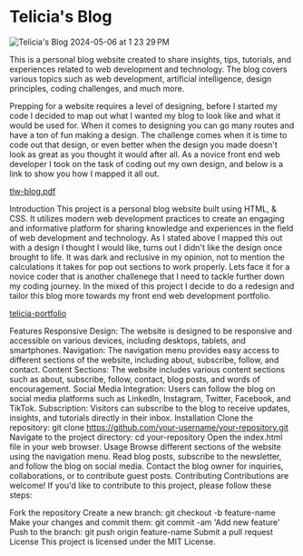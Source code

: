 # Telicia's Blog

![Telicia's Blog 2024-05-06 at 1 23 29 PM](https://github.com/teli203/tlw-personal-blog/assets/68035449/2397a420-1138-49a6-beeb-044573ffe286)


 
This is a personal blog website created to share insights, tips, tutorials, and experiences related to web development and technology. The blog covers various topics such as web development, artificial intelligence, design principles, coding challenges, and much more.

Prepping for a website requires a level of designing, before I started my code I decided to map out what I wanted my blog to look like and what it would be used for. When it comes to designing you can go many routes and have a ton of fun making a design. The challenge comes when it is time to code out that design, or even better when the design you made doesn't look as great as you thought it would after all. As a novice front end web developer I took on the task of coding out my own design, and below is a link to show you how I mapped it all out. 

[tlw-blog.pdf](https://github.com/teli203/tlw-personal-blog/files/15224757/tlw-blog.pdf)

Introduction
This project is a personal blog website built using HTML, & CSS. It utilizes modern web development practices to create an engaging and informative platform for sharing knowledge and experiences in the field of web development and technology. As I stated above I mapped this out with a design I thought I would like, turns out I didn't like the design once brought to life. It was dark and reclusive in my opinion, not to mention the calculations it takes for pop out sections to work properly. Lets face it for a novice coder that is another challenege that I need to tackle further down my coding journey. In the mixed of this project I decide to do a redesign and tailor this blog more towards my front end web development portfolio.  

[telicia-portfolio](https://telicia-l-watson.netlify.app)

Features
Responsive Design: The website is designed to be responsive and accessible on various devices, including desktops, tablets, and smartphones.
Navigation: The navigation menu provides easy access to different sections of the website, including about, subscribe, follow, and contact.
Content Sections: The website includes various content sections such as about, subscribe, follow, contact, blog posts, and words of encouragement.
Social Media Integration: Users can follow the blog on social media platforms such as LinkedIn, Instagram, Twitter, Facebook, and TikTok.
Subscription: Visitors can subscribe to the blog to receive updates, insights, and tutorials directly in their inbox.
Installation
Clone the repository: git clone https://github.com/your-username/your-repository.git
Navigate to the project directory: cd your-repository
Open the index.html file in your web browser.
Usage
Browse different sections of the website using the navigation menu.
Read blog posts, subscribe to the newsletter, and follow the blog on social media.
Contact the blog owner for inquiries, collaborations, or to contribute guest posts.
Contributing
Contributions are welcome! If you'd like to contribute to this project, please follow these steps:

Fork the repository
Create a new branch: git checkout -b feature-name
Make your changes and commit them: git commit -am 'Add new feature'
Push to the branch: git push origin feature-name
Submit a pull request
License
This project is licensed under the MIT License.

